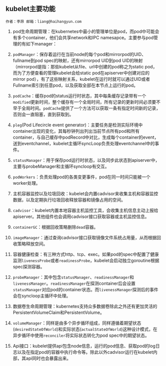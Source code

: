## kubelet主要功能

```
作者：李昂 邮箱：liang@haihangyun.com
```

1. pod生命周期管理：在kubernetes中最小的管理单位是pod，而pod中可能会有多个container，他们会共享network和IPC namesapce。主要参与pod管理的有如下manager：

2. `podManager`：保存着运行在当前node的每个pod和mirrorpod的UID、fullname到pod spec的映射，还有mirrorpod UID到pod UID的映射（mirrorpod是指：那些kubelet从file、url中创建的pod称之为static pod，而为了方便查看的管理kubelet会给static pod在apiserver中创建对应的mirror pod），有了这些映射关系，kubelet在运行时就可以通过UID或者Fullname索引到任意pod，以及获取全部在本节点上运行的pod。

3. `podCache`：缓存pod的status运行时状态，其中每条缓存记录带有一个`modified`更新时间，整个缓存有一个全局时间，所有记录的更新时间必须要不早于全局时间。`podCache`提供了一个方法可以获取一条有指定时间新的记录，否则会一直阻塞，直到获取到。

4. `pleg`\(Pod Lifecircle event generator\)：主要任务是检测实际环境中container出现的变化，其每秒钟列出列出当前节点所有pod和所有container，与自己缓存中podRecord中对比，生成每个container的event，送到eventchannel，kubelet主循环syncLoop负责处理eventchannel中的事件。
5. `statusManager`：用于保存pod运行时状态，以及同步此状态到apiserver中，主要与probeManager和主循环syncloop有交互。
6. `podWorkers`：负责处理pod的各类变更事件，pod在同一时间只能被一个worker处理。

7. 主机容器监控以及垃圾回收：kubelet会内置cadvisor来收集主机和容器监控数据，以及定期执行垃圾回收释放容器和镜像占用的空间。

8. `cadvisor`：kubelet内置本地容器主机监控工具，会收集主机信息主动上报给apiserver。其他组件也会调用cadvisor接口获取容器或主机监控信息。

9. `containerGC`：根据回收策略删除`dead`容器。

10. `imageManager`：通过查询cadvisor接口获取镜像文件系统占用量，从而根据回收策略释放空间。

11. 容器健康检查：有三种方式http、tcp、exec。如果pod的spec中配置了健康监测`livenessProbe`或者`readinessProbe`，kubelet会启动独立goroutine根据spec探测容器。

12. `probeManager`：其中包含`statusManager`、`readinessManager`和`livenessManager`。`readinessManager`在探测container后会设置`statusManager`对应pod的container状态。而`livenessManager`探测后的事件会在syncloop主循环中处理。

13. 数据卷生命周期管理：kubernetes支持众多数据卷除此之外还有更加灵活的PersistentVolumeClaim和PersistentVolume。

14. `volumeManager`：同样是由多个异步循环组成，同样遵循着期望状态\(`desiredStateOfWorld`\)和实际状态\(`actualStateOfWorld`\)这种设计模式，在异步循环中使用`reconciler`将实际状态转化为pod spec中的期望状态。

15. Api接口：kubelet提供api包含node信息，运行的pod信息、获取pod的log日志以及在指定pod的容器中执行命令等。除此以外cadvisor运行在kubelet内部，其api同时也会暴露出来。




